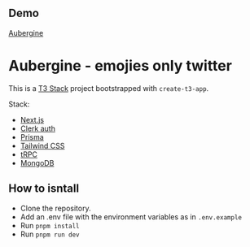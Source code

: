 ## Demo

[Aubergine](https://business-card-generator-iota.vercel.app/)

# Aubergine - emojies only twitter

This is a [T3 Stack](https://create.t3.gg/) project bootstrapped with `create-t3-app`.

Stack:

- [Next.js](https://nextjs.org)
- [Clerk auth](https://clerk.com)
- [Prisma](https://prisma.io)
- [Tailwind CSS](https://tailwindcss.com)
- [tRPC](https://trpc.io)
- [MongoDB](https://www.mongodb.com/)

## How to isntall

- Clone the repository.
- Add an .env file with the environment variables as in `.env.example`
- Run `pnpm install`
- Run `pnpm run dev`
